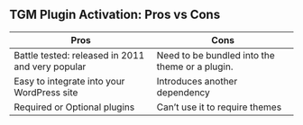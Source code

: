## TGM Plugin Activation: Pros vs Cons

| Pros          | Cons                |
| ---------------- | -------------------------- |
| Battle tested: released in 2011 and very popular| Need to be bundled into the theme or a plugin.  |
| Easy to integrate into your WordPress site | Introduces another dependency |
| Required or Optional plugins  | Can’t use it to require themes |